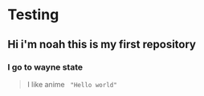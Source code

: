 # Testing
## Hi i'm noah this is my first repository
### I go to wayne state 
> I like anime
` "Hello world"`
